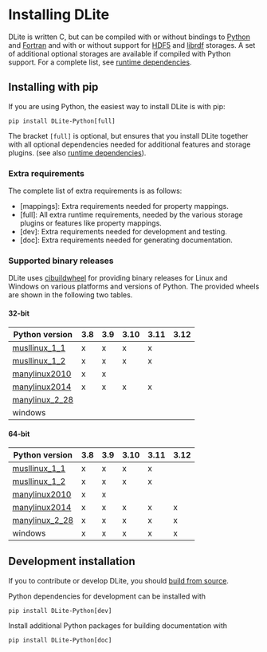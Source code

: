 Installing DLite
================
DLite is written C, but can be compiled with or without bindings to [Python] and [Fortran] and with or without support for [HDF5] and [librdf] storages.
A set of additional optional storages are available if compiled with Python support.
For a complete list, see [runtime dependencies].


Installing with pip
-------------------
If you are using Python, the easiest way to install DLite is with pip:

```shell
pip install DLite-Python[full]
```

The bracket `[full]` is optional, but ensures that you install DLite
together with all optional dependencies needed for additional features
and storage plugins. (see also [runtime dependencies]).


### Extra requirements
The complete list of extra requirements is as follows:

- [mappings]: Extra requirements needed for property mappings.
- [full]: All extra runtime requirements, needed by the various storage plugins or features like property mappings.
- [dev]: Extra requirements needed for development and testing.
- [doc]: Extra requirements needed for generating documentation.


### Supported binary releases
DLite uses [cibuildwheel] for providing binary releases for Linux and
Windows on various platforms and versions of Python.  The provided
wheels are shown in the following two tables.


#### 32-bit

| Python version   | 3.8 | 3.9 | 3.10 | 3.11 | 3.12 |
| ---------------- | --- | --- | ---- | ---- | ---- |
| [musllinux_1_1]  |  x  |  x  |  x   |  x   |      |
| [musllinux_1_2]  |  x  |  x  |  x   |  x   |      |
| [manylinux2010]  |  x  |  x  |      |      |      |
| [manylinux2014]  |  x  |  x  |  x   |  x   |      |
| [manylinux_2_28] |     |     |      |      |      |
| windows          |     |     |      |      |      |

#### 64-bit

| Python version   | 3.8 | 3.9 | 3.10 | 3.11 | 3.12 |
| ---------------- | --- | --- | ---- | ---- | ---- |
| [musllinux_1_1]  |  x  |  x  |  x   |  x   |      |
| [musllinux_1_2]  |  x  |  x  |  x   |  x   |      |
| [manylinux2010]  |  x  |  x  |      |      |      |
| [manylinux2014]  |  x  |  x  |  x   |  x   |  x   |
| [manylinux_2_28] |  x  |  x  |  x   |  x   |  x   |
| windows          |  x  |  x  |  x   |  x   |  x   |


Development installation
------------------------
If you to contribute or develop DLite, you should [build from source].

Python dependencies for development can be installed with

```shell
pip install DLite-Python[dev]
```

Install additional Python packages for building documentation with

```shell
pip install DLite-Python[doc]
```


[Python]: https://www.python.org/
[Fortran]: https://en.wikipedia.org/wiki/Fortran
[HDF5]: https://support.hdfgroup.org/HDF5/
[librdf]: https://librdf.org/
[runtime dependencies]: https://sintef.github.io/dlite/getting_started/build/runtime_dependencies.html
[build from source]: https://sintef.github.io/dlite/getting_started/build/build.html
[cibuildwheel]: https://github.com/pypa/cibuildwheel
[musllinux_1_1]: https://peps.python.org/pep-0656/
[musllinux_1_2]: https://peps.python.org/pep-0656/
[manylinux2010]: https://github.com/pypa/manylinux?tab=readme-ov-file#manylinux2014-centos-7-based
[manylinux2014]: https://github.com/pypa/manylinux?tab=readme-ov-file#manylinux2014-centos-7-based
[manylinux_2_28]: https://github.com/pypa/manylinux?tab=readme-ov-file#manylinux_2_28-almalinux-8-based
